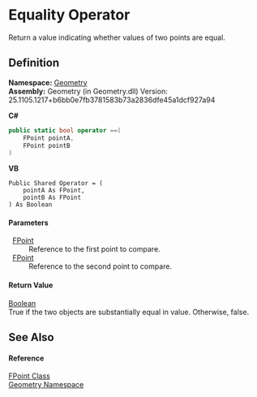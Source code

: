 # Equality Operator


Return a value indicating whether values of two points are equal.



## Definition
**Namespace:** <a href="eb409b48-e279-bdb4-daf3-3196b72d55a2.md">Geometry</a>  
**Assembly:** Geometry (in Geometry.dll) Version: 25.1105.1217+b6bb0e7fb3781583b73a2836dfe45a1dcf927a94

**C#**
``` C#
public static bool operator ==(
	FPoint pointA,
	FPoint pointB
)
```
**VB**
``` VB
Public Shared Operator = ( 
	pointA As FPoint,
	pointB As FPoint
) As Boolean
```



#### Parameters
<dl><dt>  <a href="477a6142-7b25-5977-263a-a8e4e3c4f582.md">FPoint</a></dt><dd>Reference to the first point to compare.</dd><dt>  <a href="477a6142-7b25-5977-263a-a8e4e3c4f582.md">FPoint</a></dt><dd>Reference to the second point to compare.</dd></dl>

#### Return Value
<a href="https://learn.microsoft.com/dotnet/api/system.boolean" target="_blank" rel="noopener noreferrer">Boolean</a>  
True if the two objects are substantially equal in value. Otherwise, false.

## See Also


#### Reference
<a href="477a6142-7b25-5977-263a-a8e4e3c4f582.md">FPoint Class</a>  
<a href="eb409b48-e279-bdb4-daf3-3196b72d55a2.md">Geometry Namespace</a>  
